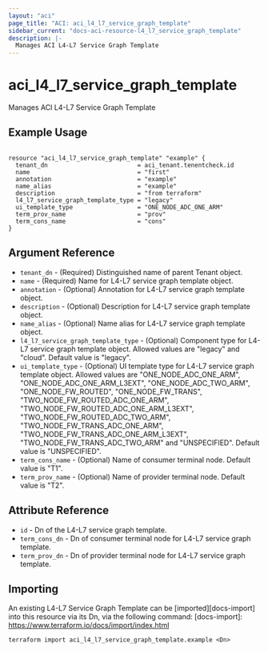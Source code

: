 ```yaml
---
layout: "aci"
page_title: "ACI: aci_l4_l7_service_graph_template"
sidebar_current: "docs-aci-resource-l4_l7_service_graph_template"
description: |-
  Manages ACI L4-L7 Service Graph Template
---
```


# aci_l4_l7_service_graph_template

Manages ACI L4-L7 Service Graph Template

## Example Usage

```hcl

resource "aci_l4_l7_service_graph_template" "example" {
  tenant_dn                         = aci_tenant.tenentcheck.id
  name                              = "first"
  annotation                        = "example"
  name_alias                        = "example"
  description                       = "from terraform"
  l4_l7_service_graph_template_type = "legacy"
  ui_template_type                  = "ONE_NODE_ADC_ONE_ARM"
  term_prov_name                    = "prov"
  term_cons_name                    = "cons"
}

```

## Argument Reference

- `tenant_dn` - (Required) Distinguished name of parent Tenant object.
- `name` - (Required) Name for L4-L7 service graph template object.
- `annotation` - (Optional) Annotation for L4-L7 service graph template object.
- `description` - (Optional) Description for L4-L7 service graph template object.
- `name_alias` - (Optional) Name alias for L4-L7 service graph template object.
- `l4_l7_service_graph_template_type` - (Optional) Component type for L4-L7 service graph template object. Allowed values are "legacy" and "cloud". Default value is "legacy".
- `ui_template_type` - (Optional) UI template type for L4-L7 service graph template object. Allowed values are "ONE_NODE_ADC_ONE_ARM", "ONE_NODE_ADC_ONE_ARM_L3EXT", "ONE_NODE_ADC_TWO_ARM", "ONE_NODE_FW_ROUTED", "ONE_NODE_FW_TRANS", "TWO_NODE_FW_ROUTED_ADC_ONE_ARM", "TWO_NODE_FW_ROUTED_ADC_ONE_ARM_L3EXT", "TWO_NODE_FW_ROUTED_ADC_TWO_ARM", "TWO_NODE_FW_TRANS_ADC_ONE_ARM", "TWO_NODE_FW_TRANS_ADC_ONE_ARM_L3EXT", "TWO_NODE_FW_TRANS_ADC_TWO_ARM" and "UNSPECIFIED". Default value is "UNSPECIFIED".
- `term_cons_name` - (Optional) Name of consumer terminal node. Default value is "T1".
- `term_prov_name` - (Optional) Name of provider terminal node. Default value is "T2".

## Attribute Reference

- `id` - Dn of the L4-L7 service graph template.
- `term_cons_dn` - Dn of consumer terminal node for L4-L7 service graph template.
- `term_prov_dn` - Dn of provider terminal node for L4-L7 service graph template.

## Importing

An existing L4-L7 Service Graph Template can be [imported][docs-import] into this resource via its Dn, via the following command:
[docs-import]: https://www.terraform.io/docs/import/index.html

```
terraform import aci_l4_l7_service_graph_template.example <Dn>
```
